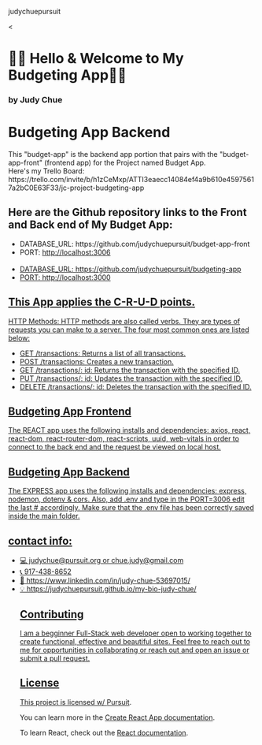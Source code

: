 judychuepursuit
<!DOCTYPE html>
<html>
  <head>
<<h1>👋🏻 Hello &  Welcome to My Budgeting App👋🏻</h1>
<h3>by Judy Chue</h3>
    <h1>Budgeting App Backend</h1>
    <p>
This "budget-app" is the backend app portion that pairs with the "budget-app-front" (frontend app) for the Project named Budget App.
<br> Here's my Trello Board: https://trello.com/invite/b/h1zCeMxp/ATTI3eaecc14084ef4a9b610e45975617a2bC0E63F33/jc-project-budgeting-app
<br>
<h2> Here are the Github repository links to the Front and Back end of My Budget App:</h2>
      <ul>
        <li>DATABASE_URL: https://github.com/judychuepursuit/budget-app-front</li>
        <li>PORT: <a href="http://http://localhost:3000">http://localhost:3006</li>
<br>
        <li>DATABASE_URL: https://github.com/judychuepursuit/budgeting-app</li>
        <li>PORT: <a href="http://http://localhost:3000">http://localhost:3000</li>
      </ul>

<h2> This App applies the C-R-U-D points.</h2>
<p>HTTP Methods: HTTP methods are also called verbs. They are types of requests you can make to a server. The four most common ones are listed below:</p>
<ul>
      <li>GET /transactions: Returns a list of all transactions.</li>
      <li>POST /transactions: Creates a new transaction.</li>
      <li>GET /transactions/: id: Returns the transaction with the specified ID.</li>
      <li>PUT /transactions/: id: Updates the transaction with the specified ID.</li>
      <li>DELETE /transactions/: id: Deletes the transaction with the specified ID.</li>
</ul>
<h2>Budgeting App Frontend</h2>
<p>
  The REACT app uses the following installs and dependencies: axios, react, react-dom, react-router-dom, react-scripts, uuid, web-vitals in order to connect to the back end and the request be viewed on local host.
<br>
  <h2>Budgeting App Backend</h2>
  The EXPRESS app uses the following installs and dependencies: express, nodemon, dotenv & cors. Also, add .env and type in the PORT=3006 edit the last # accordingly. Make sure that the .env file has been correctly saved inside the main folder.  
  <h2>contact info:</h2>
<ul>
    <li>💻 judychue@pursuit.org or chue.judy@gmail.com</li>
    <li>📞 917-438-8652</li>
    <li>💟 https://www.linkedin.com/in/judy-chue-53697015/</li>
    <li>💡 https://judychuepursuit.github.io/my-bio-judy-chue/</li>
</p>
<h2>Contributing</h2>
<p>
I am a begginner Full-Stack web developer open to working together to create functional, effective and beautiful sites. Feel free to reach out to me for opportunities in collaborating or reach out and open an issue or submit a pull request.
</p>
    <h2>License</h2>
<p>
      This project is licensed w/ <a href="https://www.pursuit.org/">Pursuit</a>.
</p>
  </body>
</html>

You can learn more in the [Create React App documentation](https://facebook.github.io/create-react-app/docs/getting-started).

To learn React, check out the [React documentation](https://reactjs.org/).

